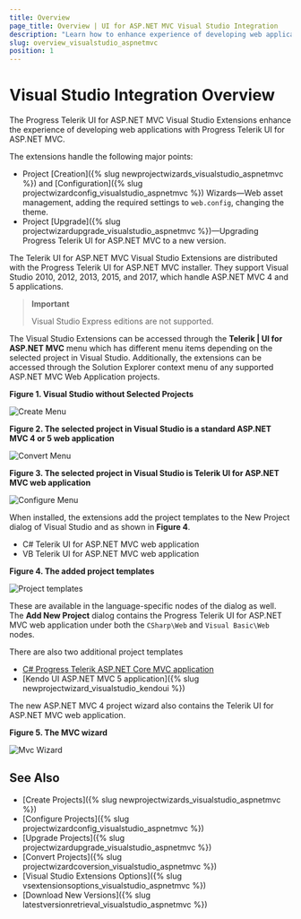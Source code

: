 ```yaml
---
title: Overview
page_title: Overview | UI for ASP.NET MVC Visual Studio Integration
description: "Learn how to enhance experience of developing web applications with Progress Telerik UI for ASP.NET MVC."
slug: overview_visualstudio_aspnetmvc
position: 1
---
```


# Visual Studio Integration Overview

The Progress Telerik UI for ASP.NET MVC Visual Studio Extensions enhance the experience of developing web applications with Progress Telerik UI for ASP.NET MVC.

The extensions handle the following major points:

* Project [Creation]({% slug newprojectwizards_visualstudio_aspnetmvc %}) and [Configuration]({% slug projectwizardconfig_visualstudio_aspnetmvc %}) Wizards&mdash;Web asset management, adding the required settings to `web.config`, changing the theme.
* Project [Upgrade]({% slug projectwizardupgrade_visualstudio_aspnetmvc %})&mdash;Upgrading Progress Telerik UI for ASP.NET MVC to a new version.

The Telerik UI for ASP.NET MVC Visual Studio Extensions are distributed with the Progress Telerik UI for ASP.NET MVC installer. They support Visual Studio 2010, 2012, 2013, 2015, and 2017, which handle ASP.NET MVC 4 and 5 applications.

> **Important**
>
> Visual Studio Express editions are not supported.

The Visual Studio Extensions can be accessed through the **Telerik | UI for ASP.NET MVC** menu which has different menu items depending on the selected project in Visual Studio. Additionally, the extensions can be accessed through the Solution Explorer context menu of any supported ASP.NET MVC Web Application projects.

**Figure 1. Visual Studio without Selected Projects**

![Create Menu](/vs-integration/images/create_menu.png)

**Figure 2. The selected project in Visual Studio is a standard ASP.NET MVC 4 or 5 web application**

![Convert Menu](/vs-integration/images/convert_menu.png)

**Figure 3. The selected project in Visual Studio is Telerik UI for ASP.NET MVC web application**

![Configure Menu](/vs-integration/images/configure_menu.png)

When installed, the extensions add the project templates to the New Project dialog of Visual Studio and as shown in **Figure 4**.

* C# Telerik UI for ASP.NET MVC web application
* VB Telerik UI for ASP.NET MVC web application

**Figure 4. The added project templates**

![Project templates](/vs-integration/images/project_template.png)

These are available in the language-specific nodes of the dialog as well. The **Add New Project** dialog contains the Progress Telerik UI for ASP.NET MVC web application under both the `CSharp\Web` and `Visual Basic\Web` nodes.

There are also two additional project templates

* [C# Progress Telerik ASP.NET Core MVC application](http://docs.telerik.com/aspnet-core/introduction)
* [Kendo UI ASP.NET MVC 5 application]({% slug newprojectwizard_visualstudio_kendoui %})

The new ASP.NET MVC 4 project wizard also contains the Telerik UI for ASP.NET MVC web application.

**Figure 5. The MVC wizard**

![Mvc Wizard](/vs-integration/images/mvc_wizard.png)

## See Also

* [Create Projects]({% slug newprojectwizards_visualstudio_aspnetmvc %})
* [Configure Projects]({% slug projectwizardconfig_visualstudio_aspnetmvc %})
* [Upgrade Projects]({% slug projectwizardupgrade_visualstudio_aspnetmvc %})
* [Convert Projects]({% slug projectwizardcoversion_visualstudio_aspnetmvc %})
* [Visual Studio Extensions Options]({% slug vsextensionsoptions_visualstudio_aspnetmvc %})
* [Download New Versions]({% slug latestversionretrieval_visualstudio_aspnetmvc %})
